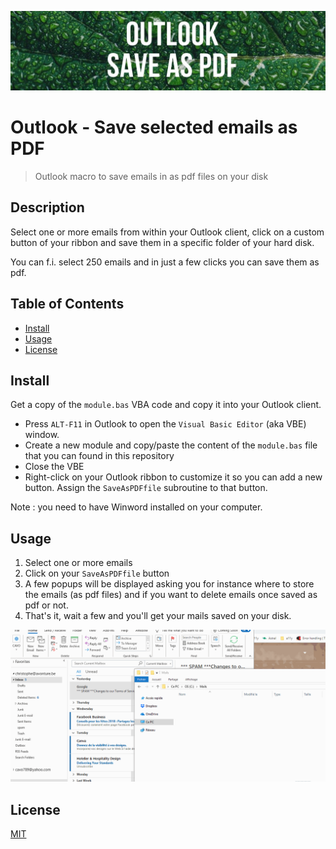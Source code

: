 ![Banner](images/banner.jpg)

# Outlook - Save selected emails as PDF

> Outlook macro to save emails in as pdf files on your disk

## Description

Select one or more emails from within your Outlook client, click on a custom button of your ribbon and save them in a specific folder of your hard disk.

You can f.i. select 250 emails and in just a few clicks you can save them as pdf.

## Table of Contents

- [Install](#install)
- [Usage](#usage)
- [License](#license)

## Install

Get a copy of the `module.bas` VBA code and copy it into your Outlook client.

- Press `ALT-F11` in Outlook to open the `Visual Basic Editor` (aka VBE) window.
- Create a new module and copy/paste the content of the `module.bas` file that you can found in this repository
- Close the VBE
- Right-click on your Outlook ribbon to customize it so you can add a new button. Assign the `SaveAsPDFfile` subroutine to that button.

Note : you need to have Winword installed on your computer.

## Usage

1. Select one or more emails
2. Click on your `SaveAsPDFfile` button
3. A few popups will be displayed asking you for instance where to store the emails (as pdf files) and if you want to delete emails once saved as pdf or not.
4. That's it, wait a few and you'll get your mails saved on your disk.

![](images/demo.gif)

## License

[MIT](LICENSE)

